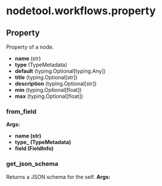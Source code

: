 # nodetool.workflows.property

## Property

Property of a node.

- **name** (str)
- **type** (TypeMetadata)
- **default** (typing.Optional[typing.Any])
- **title** (typing.Optional[str])
- **description** (typing.Optional[str])
- **min** (typing.Optional[float])
- **max** (typing.Optional[float])

### from_field

**Args:**
- **name (str)**
- **type_ (TypeMetadata)**
- **field (FieldInfo)**

### get_json_schema

Returns a JSON schema for the self.
**Args:**

